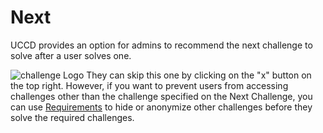 # Next

UCCD provides an option for admins to recommend the next challenge to solve after a user solves one.

![challenge Logo](https://docs.ctfd.io/assets/images/next-challenge-077b8fdedf0d73b2cb877b61716540bc.png)
They can skip this one by clicking on the "x" button on the top right. However, if you want to prevent users from accessing challenges other than the challenge specified on the Next Challenge, you can use [Requirements](https://docs.ctfd.io/docs/challenges/requirements) to hide or anonymize other challenges before they solve the required challenges.
